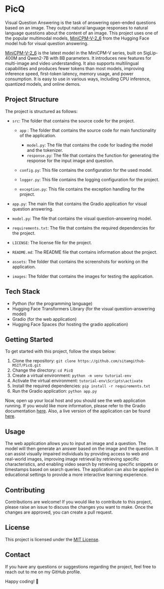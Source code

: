# PicQ

Visual Question Answering is the task of answering open-ended questions based on an image. They output natural language responses to natural language questions about the content of an image. This project uses one of the popular multimodal models, [MiniCPM-V-2_6](https://huggingface.co/openbmb/MiniCPM-V-2_6) from the Hugging Face model hub for visual question answering.

[MiniCPM-V-2_6](https://huggingface.co/openbmb/MiniCPM-V-2_6) is the latest model in the MiniCPM-V series, built on SigLip-400M and Qwen2-7B with 8B parameters. It introduces new features for multi-image and video understanding. It also supports multilingual capabilities and produces fewer tokens than most models, improving inference speed, first-token latency, memory usage, and power consumption. It is easy to use in various ways, including CPU inference, quantized models, and online demos.

## Project Structure

The project is structured as follows:

- `src`: The folder that contains the source code for the project.

  - `app` : The folder that contains the source code for main functionality of the application.

    - `model.py`: The file that contains the code for loading the model and the tokenizer.
    - `response.py`: The file that contains the function for generating the response for the input image and question.

  - `config.py`: This file contains the configuration for the used model.
  - `logger.py`: This file contains the logging configuration for the project.
  - `exception.py`: This file contains the exception handling for the project.

- `app.py`: The main file that contains the Gradio application for visual question answering.
- `model.py`: The file that contains the visual question-answering model.
- `requirements.txt`: The file that contains the required dependencies for the project.
- `LICENSE`: The license file for the project.
- `README.md`: The README file that contains information about the project.
- `assets`: The folder that contains the screenshots for working on the application.
- `images`: The folder that contains the images for testing the application.

## Tech Stack

- Python (for the programming language)
- Hugging Face Transformers Library (for the visual question-answering model)
- Gradio (for the web application)
- Hugging Face Spaces (for hosting the gradio application)

## Getting Started

To get started with this project, follow the steps below:

1. Clone the repository: `git clone https://github.com/sitamgithub-MSIT/PicQ.git`
2. Change the directory: `cd PicQ`
3. Create a virtual environment: `python -m venv tutorial-env`
4. Activate the virtual environment: `tutorial-env\Scripts\activate`
5. Install the required dependencies: `pip install -r requirements.txt`
6. Run the Gradio application: `python app.py`

Now, open up your local host and you should see the web application running. If you would like more information, please refer to the Gradio documentation [here](https://www.gradio.app/docs/interface). Also, a live version of the application can be found [here](https://huggingface.co/spaces/sitammeur/PicQ).

## Usage

The web application allows you to input an image and a question. The model will then generate an answer based on the image and the question. It can assist visually impaired individuals by providing access to web and real-world images, improving image retrieval by retrieving specific characteristics, and enabling video search by retrieving specific snippets or timestamps based on search queries. The application can also be applied in educational settings to provide a more interactive learning experience.

## Contributing

Contributions are welcome! If you would like to contribute to this project, please raise an issue to discuss the changes you want to make. Once the changes are approved, you can create a pull request.

## License

This project is licensed under the [MIT License](LICENSE).

## Contact

If you have any questions or suggestions regarding the project, feel free to reach out to me on my GitHub profile.

Happy coding! 🚀
